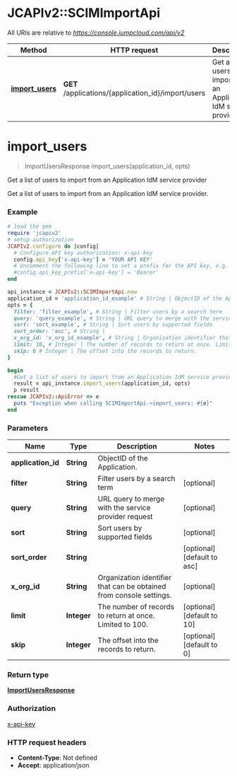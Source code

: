 # JCAPIv2::SCIMImportApi

All URIs are relative to *https://console.jumpcloud.com/api/v2*

Method | HTTP request | Description
------------- | ------------- | -------------
[**import_users**](SCIMImportApi.md#import_users) | **GET** /applications/{application_id}/import/users | Get a list of users to import from an Application IdM service provider

# **import_users**
> ImportUsersResponse import_users(application_id, opts)

Get a list of users to import from an Application IdM service provider

Get a list of users to import from an Application IdM service provider.

### Example
```ruby
# load the gem
require 'jcapiv2'
# setup authorization
JCAPIv2.configure do |config|
  # Configure API key authorization: x-api-key
  config.api_key['x-api-key'] = 'YOUR API KEY'
  # Uncomment the following line to set a prefix for the API key, e.g. 'Bearer' (defaults to nil)
  #config.api_key_prefix['x-api-key'] = 'Bearer'
end

api_instance = JCAPIv2::SCIMImportApi.new
application_id = 'application_id_example' # String | ObjectID of the Application.
opts = { 
  filter: 'filter_example', # String | Filter users by a search term
  query: 'query_example', # String | URL query to merge with the service provider request
  sort: 'sort_example', # String | Sort users by supported fields
  sort_order: 'asc', # String | 
  x_org_id: 'x_org_id_example', # String | Organization identifier that can be obtained from console settings.
  limit: 10, # Integer | The number of records to return at once. Limited to 100.
  skip: 0 # Integer | The offset into the records to return.
}

begin
  #Get a list of users to import from an Application IdM service provider
  result = api_instance.import_users(application_id, opts)
  p result
rescue JCAPIv2::ApiError => e
  puts "Exception when calling SCIMImportApi->import_users: #{e}"
end
```

### Parameters

Name | Type | Description  | Notes
------------- | ------------- | ------------- | -------------
 **application_id** | **String**| ObjectID of the Application. | 
 **filter** | **String**| Filter users by a search term | [optional] 
 **query** | **String**| URL query to merge with the service provider request | [optional] 
 **sort** | **String**| Sort users by supported fields | [optional] 
 **sort_order** | **String**|  | [optional] [default to asc]
 **x_org_id** | **String**| Organization identifier that can be obtained from console settings. | [optional] 
 **limit** | **Integer**| The number of records to return at once. Limited to 100. | [optional] [default to 10]
 **skip** | **Integer**| The offset into the records to return. | [optional] [default to 0]

### Return type

[**ImportUsersResponse**](ImportUsersResponse.md)

### Authorization

[x-api-key](../README.md#x-api-key)

### HTTP request headers

 - **Content-Type**: Not defined
 - **Accept**: application/json




